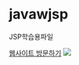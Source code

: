 # javawjsp
JSP학습용파일

 <a href="http://49.142.157.251:9090/cjgreen" target="_blank">웹사이트 방문하기</a>
 <img src="http://49.142.157.251:9090/cjgreen/resources/images/green2209S_05(%EB%B0%95%EC%9E%AC%ED%98%81).jpg"/>
